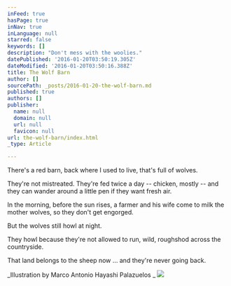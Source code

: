 ```yaml
---
inFeed: true
hasPage: true
inNav: true
inLanguage: null
starred: false
keywords: []
description: "Don't mess with the woolies."
datePublished: '2016-01-20T03:50:19.305Z'
dateModified: '2016-01-20T03:50:16.388Z'
title: The Wolf Barn
author: []
sourcePath: _posts/2016-01-20-the-wolf-barn.md
published: true
authors: []
publisher:
  name: null
  domain: null
  url: null
  favicon: null
url: the-wolf-barn/index.html
_type: Article

---
```

There's a red barn, back where I used to live, that's full of wolves.

They're not mistreated. They're fed twice a day -- chicken, mostly -- and they can wander around a little pen if they want fresh air.

In the morning, before the sun rises, a farmer and his wife come to milk the mother wolves, so they don't get engorged.

But the wolves still howl at night.

They howl because they're not allowed to run, wild, roughshod across the countryside.

That land belongs to the sheep now ... and they're never going back.

_Illustration by 
Marco Antonio Hayashi Palazuelos    _
![](https://the-grid-user-content.s3-us-west-2.amazonaws.com/45a5b788-762a-4549-a63b-fe49eb7e116f.jpg)